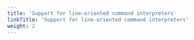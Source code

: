 ```yaml
---
title: 'Support for line-oriented command interpreters'
linkTitle: 'Support for line-oriented command interpreters'
weight: 2
---
```

